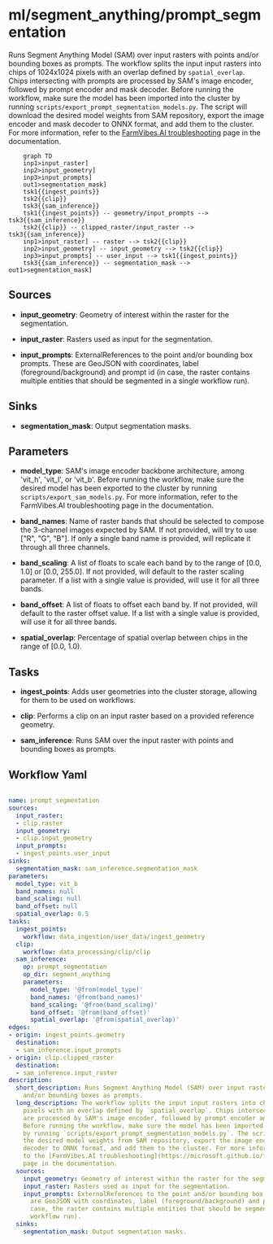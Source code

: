 # ml/segment_anything/prompt_segmentation

Runs Segment Anything Model (SAM) over input rasters with points and/or bounding boxes as prompts. The workflow splits the input input rasters into chips of 1024x1024 pixels with an overlap defined by `spatial_overlap`. Chips intersecting with prompts are processed by SAM's image encoder, followed by prompt encoder and mask decoder. Before running the workflow, make sure the model has been imported into the cluster by running `scripts/export_prompt_segmentation_models.py`. The script will download the desired model weights from SAM repository, export the image encoder and mask decoder to ONNX format, and add them to the cluster. For more information, refer to the [FarmVibes.AI troubleshooting](https://microsoft.github.io/farmvibes-ai/docfiles/markdown/TROUBLESHOOTING.html) page in the documentation.

```{mermaid}
    graph TD
    inp1>input_raster]
    inp2>input_geometry]
    inp3>input_prompts]
    out1>segmentation_mask]
    tsk1{{ingest_points}}
    tsk2{{clip}}
    tsk3{{sam_inference}}
    tsk1{{ingest_points}} -- geometry/input_prompts --> tsk3{{sam_inference}}
    tsk2{{clip}} -- clipped_raster/input_raster --> tsk3{{sam_inference}}
    inp1>input_raster] -- raster --> tsk2{{clip}}
    inp2>input_geometry] -- input_geometry --> tsk2{{clip}}
    inp3>input_prompts] -- user_input --> tsk1{{ingest_points}}
    tsk3{{sam_inference}} -- segmentation_mask --> out1>segmentation_mask]
```

## Sources

- **input_geometry**: Geometry of interest within the raster for the segmentation.

- **input_raster**: Rasters used as input for the segmentation.

- **input_prompts**: ExternalReferences to the point and/or bounding box prompts. These are GeoJSON with coordinates, label (foreground/background) and prompt id (in case, the raster contains multiple entities that should be segmented in a single workflow run).

## Sinks

- **segmentation_mask**: Output segmentation masks.

## Parameters

- **model_type**: SAM's image encoder backbone architecture, among 'vit_h', 'vit_l', or 'vit_b'. Before running the workflow, make sure the desired model has been exported to the cluster by running `scripts/export_sam_models.py`. For more information, refer to the FarmVibes.AI troubleshooting page in the documentation.

- **band_names**: Name of raster bands that should be selected to compose the 3-channel images expected by SAM. If not provided, will try to use ["R", "G", "B"]. If only a single band name is provided, will replicate it through all three channels.

- **band_scaling**: A list of floats to scale each band by to the range of [0.0, 1.0] or [0.0, 255.0]. If not provided, will default to the raster scaling parameter. If a list with a single value is provided, will use it for all three bands.

- **band_offset**: A list of floats to offset each band by. If not provided, will default to the raster offset value. If a list with a single value is provided, will use it for all three bands.

- **spatial_overlap**: Percentage of spatial overlap between chips in the range of [0.0, 1.0).

## Tasks

- **ingest_points**: Adds user geometries into the cluster storage, allowing for them to be used on workflows.

- **clip**: Performs a clip on an input raster based on a provided reference geometry.

- **sam_inference**: Runs SAM over the input raster with points and bounding boxes as prompts.

## Workflow Yaml

```yaml

name: prompt_segmentation
sources:
  input_raster:
  - clip.raster
  input_geometry:
  - clip.input_geometry
  input_prompts:
  - ingest_points.user_input
sinks:
  segmentation_mask: sam_inference.segmentation_mask
parameters:
  model_type: vit_b
  band_names: null
  band_scaling: null
  band_offset: null
  spatial_overlap: 0.5
tasks:
  ingest_points:
    workflow: data_ingestion/user_data/ingest_geometry
  clip:
    workflow: data_processing/clip/clip
  sam_inference:
    op: prompt_segmentation
    op_dir: segment_anything
    parameters:
      model_type: '@from(model_type)'
      band_names: '@from(band_names)'
      band_scaling: '@from(band_scaling)'
      band_offset: '@from(band_offset)'
      spatial_overlap: '@from(spatial_overlap)'
edges:
- origin: ingest_points.geometry
  destination:
  - sam_inference.input_prompts
- origin: clip.clipped_raster
  destination:
  - sam_inference.input_raster
description:
  short_description: Runs Segment Anything Model (SAM) over input rasters with points
    and/or bounding boxes as prompts.
  long_description: The workflow splits the input input rasters into chips of 1024x1024
    pixels with an overlap defined by `spatial_overlap`. Chips intersecting with prompts
    are processed by SAM's image encoder, followed by prompt encoder and mask decoder.
    Before running the workflow, make sure the model has been imported into the cluster
    by running `scripts/export_prompt_segmentation_models.py`. The script will download
    the desired model weights from SAM repository, export the image encoder and mask
    decoder to ONNX format, and add them to the cluster. For more information, refer
    to the [FarmVibes.AI troubleshooting](https://microsoft.github.io/farmvibes-ai/docfiles/markdown/TROUBLESHOOTING.html)
    page in the documentation.
  sources:
    input_geometry: Geometry of interest within the raster for the segmentation.
    input_raster: Rasters used as input for the segmentation.
    input_prompts: ExternalReferences to the point and/or bounding box prompts. These
      are GeoJSON with coordinates, label (foreground/background) and prompt id (in
      case, the raster contains multiple entities that should be segmented in a single
      workflow run).
  sinks:
    segmentation_mask: Output segmentation masks.


```